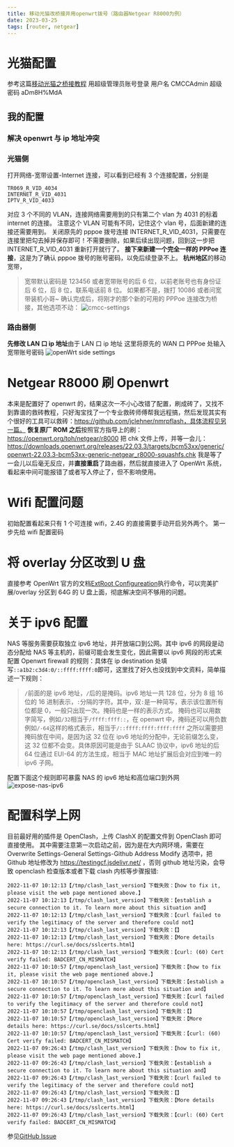 ```yaml
---
title: 移动光猫改桥接并用openwrt拨号（路由器Netgear R8000为例）
date: 2023-03-25
tags: [router, netgear]
---
```


# 光猫配置

参考这篇[移动光猫之桥接教程](https://zhuanlan.zhihu.com/p/398555628)
用超级管理员账号登录
用户名 CMCCAdmin
超级密码 aDm8H%MdA

## 我的配置

### 解决 openwrt 与 ip 地址冲突

### 光猫侧

打开网络-宽带设置-Internet 连接，可以看到已经有 3 个连接配置，分别是

```
TR069_R_VID_4034
INTERNET_R_VID_4031
IPTV_R_VID_4033
```

对应 3 个不同的 VLAN，连接网络需要用到的只有第二个 vlan 为 4031 的标着 internet 的连接。
注意这个 VLAN 可能有不同，记住这个 vlan 号，后面新建的连接还需要用到。
关闭原先的 pppoe 拨号连接 INTERNET_R_VID_4031，只需要在连接里把勾去掉并保存即可！不需要删除，如果后续出现问题，回到这一步把 INTERNET_R_VID_4031 重新打开就行了。
**接下来新建一个完全一样的 PPPoe 连接**，这是为了确认 pppoe 拨号的账号密码，以免后续登录不上。
**杭州地区**的移动宽带，

> 宽带默认密码是 123456 或者宽带账号的后 6 位，以前老账号也有身份证后 6 位，后 8 位，联系电话前 8 位。
> 如果都不是，拨打 10086 或者问宽带装机小哥~
> 确认完成后，将刚才的那个新的可用的 PPPoe 连接改为桥接，其他选项不动：
> ![cmcc-settings](cmcc-settings.png)

### 路由器侧

**先修改 LAN 口 ip 地址**由于 LAN 口 ip 地址
这里将原先的 WAN 口 PPPoe 处输入宽带账号密码
![openWrt side settings](openwrt-pppoe-settings.png)

# Netgear R8000 刷 Openwrt

本来是配置好了 openwrt 的，结果这次一不小心改错了配置，刷成砖了，又找不到靠谱的救砖教程，只好淘宝找了一个专业救砖师傅帮我远程搞，然后发现其实有个很好的工具可以救砖：https://github.com/jclehner/nmrpflash，具体流程见另一篇。
**恢复原厂 ROM 之后**按照官方指导上的刷：https://openwrt.org/toh/netgear/r8000
把 chk 文件上传，并等一会儿：https://downloads.openwrt.org/releases/22.03.3/targets/bcm53xx/generic/openwrt-22.03.3-bcm53xx-generic-netgear_r8000-squashfs.chk
我是等了一会儿以后毫无反应，并**直接重启**了路由器，然后就直接进入了 OpenWrt 系统，看起来中间可能报错了或者写入停止了，但不影响使用。

# Wifi 配置问题

初始配置看起来只有 1 个可连接 wifi，2.4G 的直接需要手动开启另外两个。
第一步先给 wifi 配置密码

# 将 overlay 分区改到 U 盘

直接参考 OpenWrt 官方的文档[ExtRoot Configureation](https://openwrt.org/docs/guide-user/additional-software/extroot_configuration)执行命令，可以完美扩展/overlay 分区到 64G 的 U 盘上面，彻底解决空间不够用的问题。

# 关于 ipv6 配置

NAS 等服务需要获取独立 ipv6 地址，并开放端口到公网。其中 ipv6 的网段是动态分配给 NAS 等主机的，前缀可能会发生变化，因此需要以 ipv6 网段的形式来配置 Openwrt firewall 的规则：具体在 ip destination 处填写`::a1b2:c3d4:0/::ffff:ffff:0`即可，这里找了好久也没找到中文资料，简单描述一下规则：

> `/`前面的是 ipv6 地址，`/`后的是掩码。ipv6 地址一共 128 位，分为 8 组 16 位的 16 进制表示，`:`分隔的字符。其中，双`:`是一种简写，表示该位置所有位都是 0，一般只出现一次。掩码也是一样的表示方式。
> 掩码也可以用数字简写，例如`/32`相当于`/ffff:ffff::`，在 openwrt 中，掩码还可以用负数例如`/-64`这样的格式表示，相当于`/::ffff:ffff:ffff:ffff`
> 之所以需要把掩码放在中间，是因为这 32 位在 ipv6 地址的分配中，无论前缀怎么变，这 32 位都不会变。具体原因可能是由于 SLAAC 协议中，ipv6 地址的后 64 位通过 EUI-64 的方法生成，相当于 MAC 地址扩展后会对应到唯一的 ipv6 子网。

配置下面这个规则即可暴露 NAS 的 ipv6 地址和高位端口到外网
![expose-nas-ipv6](expose-nas-ipv6.png)

# 配置科学上网

目前最好用的插件是 OpenClash，上传 ClashX 的配置文件到 OpenClash 即可直接使用。
其中需要注意第一次启动之前，因为是在大内网环境，需要在 Overwrite Settings-General Settings-Github Address Modify 选项中，把 Github 地址修改为
https://testingcf.jsdelivr.net/
，否则 github 地址污染，会导致 openclash 检查版本或者下载 clash 内核等步骤报错:

```
2022-11-07 10:12:13【/tmp/clash_last_version】下载失败：【how to fix it, please visit the web page mentioned above.】
2022-11-07 10:12:13【/tmp/clash_last_version】下载失败：【establish a secure connection to it. To learn more about this situation and】
2022-11-07 10:12:13【/tmp/clash_last_version】下载失败：【curl failed to verify the legitimacy of the server and therefore could not】
2022-11-07 10:12:13【/tmp/clash_last_version】下载失败：【】
2022-11-07 10:12:13【/tmp/clash_last_version】下载失败：【More details here: https://curl.se/docs/sslcerts.html】
2022-11-07 10:12:13【/tmp/clash_last_version】下载失败：【curl: (60) Cert verify failed: BADCERT_CN_MISMATCH】
2022-11-07 10:10:57【/tmp/openclash_last_version】下载失败：【how to fix it, please visit the web page mentioned above.】
2022-11-07 10:10:57【/tmp/openclash_last_version】下载失败：【establish a secure connection to it. To learn more about this situation and】
2022-11-07 10:10:57【/tmp/openclash_last_version】下载失败：【curl failed to verify the legitimacy of the server and therefore could not】
2022-11-07 10:10:57【/tmp/openclash_last_version】下载失败：【】
2022-11-07 10:10:57【/tmp/openclash_last_version】下载失败：【More details here: https://curl.se/docs/sslcerts.html】
2022-11-07 10:10:57【/tmp/openclash_last_version】下载失败：【curl: (60) Cert verify failed: BADCERT_CN_MISMATCH】
2022-11-07 09:26:43【/tmp/clash_last_version】下载失败：【how to fix it, please visit the web page mentioned above.】
2022-11-07 09:26:43【/tmp/clash_last_version】下载失败：【establish a secure connection to it. To learn more about this situation and】
2022-11-07 09:26:43【/tmp/clash_last_version】下载失败：【curl failed to verify the legitimacy of the server and therefore could not】
2022-11-07 09:26:43【/tmp/clash_last_version】下载失败：【】
2022-11-07 09:26:43【/tmp/clash_last_version】下载失败：【More details here: https://curl.se/docs/sslcerts.html】
2022-11-07 09:26:43【/tmp/clash_last_version】下载失败：【curl: (60) Cert verify failed: BADCERT_CN_MISMATCH】
```

参见[GitHub Issue](https://github.com/vernesong/OpenClash/issues/2791)
